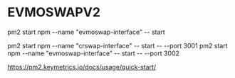# EVMOSWAPV2

pm2 start npm --name "evmoswap-interface" -- start

pm2 start npm --name "crswap-interface" -- start -- --port 3001
pm2 start npm --name "evmoswap-interface" -- start -- --port 3002


https://pm2.keymetrics.io/docs/usage/quick-start/

